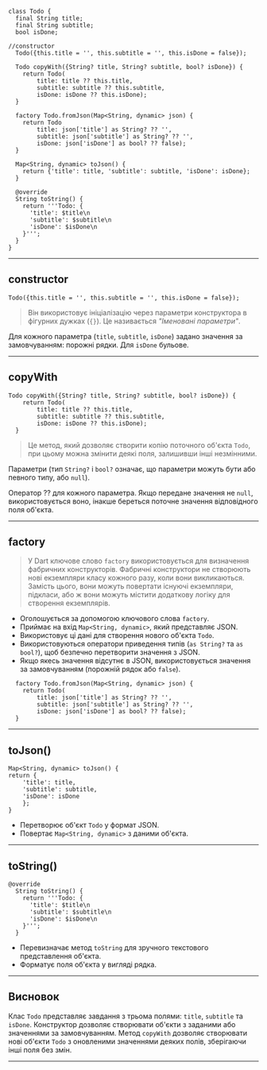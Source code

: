```
class Todo {
  final String title;
  final String subtitle;
  bool isDone;

//constructor
  Todo({this.title = '', this.subtitle = '', this.isDone = false});

  Todo copyWith({String? title, String? subtitle, bool? isDone}) {
    return Todo(
        title: title ?? this.title,
        subtitle: subtitle ?? this.subtitle,
        isDone: isDone ?? this.isDone);
  }

  factory Todo.fromJson(Map<String, dynamic> json) {
    return Todo
        title: json['title'] as String? ?? '',
        subtitle: json['subtitle'] as String? ?? '',
        isDone: json['isDone'] as bool? ?? false);
  }

  Map<String, dynamic> toJson() {
    return {'title': title, 'subtitle': subtitle, 'isDone': isDone};
  }

  @override
  String toString() {
    return '''Todo: {
      'title': $title\n
      'subtitle': $subtitle\n
      'isDone': $isDone\n
    }''';
  }
}
```
---
## constructor
```
Todo({this.title = '', this.subtitle = '', this.isDone = false});
```
> Він використовує ініціалізацію через параметри конструктора в фігурних дужках (`{}`). Це називається *"Іменовані параметри"*.

Для кожного параметра (`title`, `subtitle`, `isDone`) задано значення за замовчуванням: порожні рядки. Для `isDone` бульове.

---

## copyWith
```
Todo copyWith({String? title, String? subtitle, bool? isDone}) {
    return Todo(
        title: title ?? this.title,
        subtitle: subtitle ?? this.subtitle,
        isDone: isDone ?? this.isDone);
  }
```
> Це метод, який дозволяє створити копію поточного об'єкта `Todo`, при цьому можна змінити деякі поля, залишивши інші незмінними.

 Параметри (тип `String?` і `bool?` означає, що параметри можуть бути або певного типу, або `null`).

Оператор ?? для кожного параметра. Якщо передане значення не `null`, використовується воно, інакше береться поточне значення відповідного поля об'єкта.

---

## factory
>   У Dart ключове слово `factory` використовується для визначення фабричних конструкторів. Фабричні конструктори не створюють нові екземпляри класу кожного разу, коли вони викликаються. Замість цього, вони можуть повертати існуючі екземпляри, підкласи, або ж вони можуть містити додаткову логіку для створення екземплярів.

- Оголошується за допомогою ключового слова `factory`.
- Приймає на вхід `Map<String, dynamic>`, який представляє JSON.
- Використовує ці дані для створення нового об'єкта `Todo`.
- Використовуються оператори приведення типів (`as String?` та `as bool?`), щоб безпечно перетворити значення з JSON.
- Якщо якесь значення відсутнє в JSON, використовується значення за замовчуванням (порожній рядок або `false`).

```
  factory Todo.fromJson(Map<String, dynamic> json) {
    return Todo(
        title: json['title'] as String? ?? '',
        subtitle: json['subtitle'] as String? ?? '',
        isDone: json['isDone'] as bool? ?? false);
  }
```
---
## toJson()
```
Map<String, dynamic> toJson() { 
return {
	'title': title,
	'subtitle': subtitle,
	'isDone': isDone
	};
}
```
- Перетворює об'єкт `Todo` у формат JSON.
-  Повертає `Map<String, dynamic>` з даними об'єкта.
---
## toString()

```
@override
  String toString() {
    return '''Todo: {
      'title': $title\n
      'subtitle': $subtitle\n
      'isDone': $isDone\n
    }''';
  }
```
- Перевизначає метод `toString` для зручного текстового представлення об'єкта.
- Форматує поля об'єкта у вигляді рядка.
---
## Висновок

Клас `Todo` представляє завдання з трьома полями: `title`, `subtitle` та `isDone`. Конструктор дозволяє створювати об'єкти з заданими або значеннями за замовчуванням. Метод `copyWith` дозволяє створювати нові об'єкти `Todo` з оновленими значеннями деяких полів, зберігаючи інші поля без змін.

---